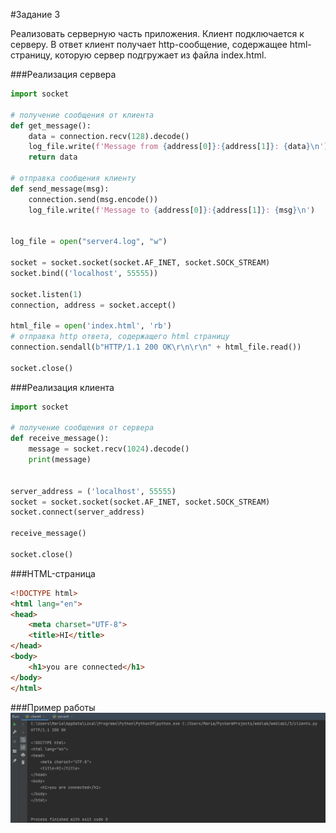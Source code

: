 #Задание 3

Реализовать серверную часть приложения. Клиент подключается к серверу. В ответ
клиент получает http-сообщение, содержащее html-страницу, которую сервер
подгружает из файла index.html.

###Реализация сервера
```python
import socket

# получение сообщения от клиента
def get_message():
    data = connection.recv(128).decode()
    log_file.write(f'Message from {address[0]}:{address[1]}: {data}\n')
    return data

# отправка сообщения клиенту
def send_message(msg):
    connection.send(msg.encode())
    log_file.write(f'Message to {address[0]}:{address[1]}: {msg}\n')


log_file = open("server4.log", "w")

socket = socket.socket(socket.AF_INET, socket.SOCK_STREAM)
socket.bind(('localhost', 55555))

socket.listen(1)
connection, address = socket.accept()

html_file = open('index.html', 'rb')
# отправка http ответа, содержащего html страницу
connection.sendall(b"HTTP/1.1 200 OK\r\n\r\n" + html_file.read())

socket.close()
```

###Реализация клиента
```python
import socket

# получение сообщения от сервера
def receive_message():
    message = socket.recv(1024).decode()
    print(message)


server_address = ('localhost', 55555)
socket = socket.socket(socket.AF_INET, socket.SOCK_STREAM)
socket.connect(server_address)

receive_message()

socket.close()
```

###HTML-страница
```html
<!DOCTYPE html>
<html lang="en">
<head>
    <meta charset="UTF-8">
    <title>HI</title>
</head>
<body>
    <h1>you are connected</h1>
</body>
</html>
```


###Пример работы
![Пример задания 3](images/task3.png)